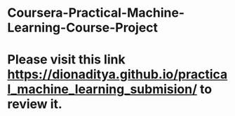 # Coursera-Practical-Machine-Learning-Course-Project
# Please visit this link  https://dionaditya.github.io/practical_machine_learning_submision/ to review it.
